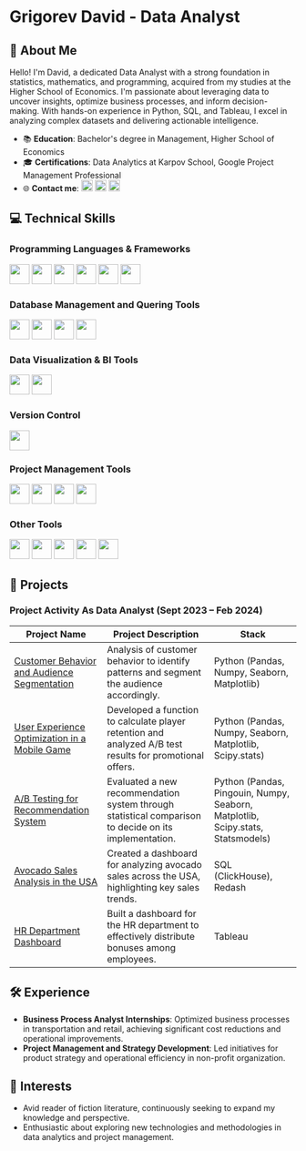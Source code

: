 # Grigorev David - Data Analyst

## 📌 About Me

Hello! I'm David, a dedicated Data Analyst with a strong foundation in statistics, mathematics, and programming, acquired from my studies at the Higher School of Economics. I'm passionate about leveraging data to uncover insights, optimize business processes, and inform decision-making. With hands-on experience in Python, SQL, and Tableau, I excel in analyzing complex datasets and delivering actionable intelligence.

- 📚 **Education**: Bachelor's degree in Management, Higher School of Economics
- 🎓 **Certifications**: Data Analytics at Karpov School, Google Project Management Professional
- 🌐 **Contact me**: 
[<img src="https://img.shields.io/badge/LinkedIn-blue?style=for-the-badge&logo=linkedin&logoColor=white" height="20"/>](https://linkedin.com/in/grigorev-david)
[<img src="https://img.shields.io/badge/Gmail-red?style=for-the-badge&logo=gmail&logoColor=white" height="20"/>](mailto:dvgrigorev00@gmail.com)
[<img src="https://img.shields.io/badge/Telegram-2CA5E0?style=for-the-badge&logo=telegram&logoColor=white" height="20"/>](https://t.me/dvgrigorev)


## 💻 Technical Skills

### Programming Languages & Frameworks

<img src="https://img.shields.io/badge/Python-white?logo=python&logoColor=3776AB&style=for-the-badge" height="35"/> <img src="https://img.shields.io/badge/Pandas-white?logo=pandas&logoColor=150458&style=for-the-badge" height="35"/> <img src="https://img.shields.io/badge/Seaborn-white?style=for-the-badge" height="35"/> <img src="https://img.shields.io/badge/Numpy-white?logo=numpy&logoColor=013243&style=for-the-badge" height="35"/> <img src="https://img.shields.io/badge/SciPy-white?logo=scipy&logoColor=8CAAE6&style=for-the-badge" height="35"/> <img src="https://img.shields.io/badge/Matplotlib-white?style=for-the-badge" height="35"/>

### Database Management and Quering Tools

<img src="https://img.shields.io/badge/SQL-white?logo=postgresql&logoColor=336791&style=for-the-badge" height="35"/> <img src="https://img.shields.io/badge/PostgreSQL-white?logo=postgresql&logoColor=336791&style=for-the-badge" height="35"/> <img src="https://img.shields.io/badge/ClickHouse-white?logo=clickhouse&logoColor=FFCC01&style=for-the-badge" height="35"/> <img src="https://img.shields.io/badge/Redash-white?logo=redash&logoColor=E4572E&style=for-the-badge" height="35"/>

### Data Visualization & BI Tools

<img src="https://img.shields.io/badge/Tableau-white?logo=tableau&logoColor=E97627&style=for-the-badge" height="35"/> <img src="https://img.shields.io/badge/Power%20BI-white?logo=powerbi&logoColor=F2C811&style=for-the-badge" height="35"/>

### Version Control

<img src="https://img.shields.io/badge/Git-white?logo=git&logoColor=F05032&style=for-the-badge" height="35"/>

### Project Management Tools

<img src="https://img.shields.io/badge/Jira-white?logo=jira&logoColor=0052CC&style=for-the-badge" height="35"/> <img src="https://img.shields.io/badge/Confluence-white?logo=confluence&logoColor=172B4D&style=for-the-badge" height="35"/> <img src="https://img.shields.io/badge/Trello-white?logo=trello&logoColor=0079BF&style=for-the-badge" height="35"/> <img src="https://img.shields.io/badge/Notion-white?logo=notion&logoColor=black&style=for-the-badge" height="35"/>

### Other Tools

<img src="https://img.shields.io/badge/Excel-white?logo=microsoftexcel&logoColor=217346&style=for-the-badge" height="35"/> <img src="https://img.shields.io/badge/Google%20Sheets-white?logo=googlesheets&logoColor=34A853&style=for-the-badge" height="35"/> <img src="https://img.shields.io/badge/PowerPoint-white?logo=microsoftpowerpoint&logoColor=B7472A&style=for-the-badge" height="35"/> <img src="https://img.shields.io/badge/Word-white?logo=microsoftword&logoColor=2B579A&style=for-the-badge" height="35"/> <img src="https://img.shields.io/badge/AnyLogic%20Modeling-white?style=for-the-badge" height="35"/>


## 🚀 Projects

### Project Activity As Data Analyst (Sept 2023 – Feb 2024)


| Project Name | Project Description | Stack |
| ------------ | ------------------- | ----- |
| [Customer Behavior and Audience Segmentation](https://github.com/davidgrigorev00/da_projects/tree/main/Customer%20Behavior%20Project) | Analysis of customer behavior to identify patterns and segment the audience accordingly. | Python (Pandas, Numpy, Seaborn, Matplotlib) |
| [User Experience Optimization in a Mobile Game](https://github.com/davidgrigorev00/da_projects) | Developed a function to calculate player retention and analyzed A/B test results for promotional offers. | Python (Pandas, Numpy, Seaborn, Matplotlib, Scipy.stats) |
| [A/B Testing for Recommendation System](https://github.com/davidgrigorev00/da_projects) | Evaluated a new recommendation system through statistical comparison to decide on its implementation. | Python (Pandas, Pingouin, Numpy, Seaborn, Matplotlib, Scipy.stats, Statsmodels) |
| [Avocado Sales Analysis in the USA](https://github.com/davidgrigorev00/da_projects) | Created a dashboard for analyzing avocado sales across the USA, highlighting key sales trends. | SQL (ClickHouse), Redash |
| [HR Department Dashboard](https://github.com/davidgrigorev00/da_projects) | Built a dashboard for the HR department to effectively distribute bonuses among employees. | Tableau |





## 🛠 Experience

- **Business Process Analyst Internships**: Optimized business processes in transportation and retail, achieving significant cost reductions and operational improvements.
- **Project Management and Strategy Development**: Led initiatives for product strategy and operational efficiency in non-profit organization.

## 📘 Interests

- Avid reader of fiction literature, continuously seeking to expand my knowledge and perspective.
- Enthusiastic about exploring new technologies and methodologies in data analytics and project management.
